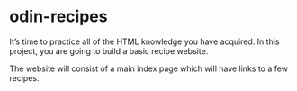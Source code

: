 # odin-recipes
It’s time to practice all of the HTML knowledge you have acquired. In this project, you are going to build a basic recipe website.

The website will consist of a main index page which will have links to a few recipes.